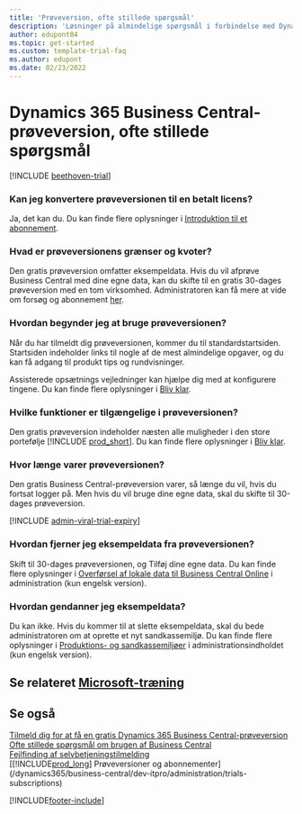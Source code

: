```yaml
---  
title: 'Prøveversion, ofte stillede spørgsmål'
description: 'Løsninger på almindelige spørgsmål i forbindelse med Dynamics 365 Business Central-konfiguration og administration af prøveversion. Få mere at vide om, hvordan du løser platform- og appspecifikke problemer.'
author: edupont04
ms.topic: get-started
ms.custom: template-trial-faq
ms.author: edupont
ms.date: 02/23/2022
---
```


# <a name="dynamics-365-business-central-trial-faq" />Dynamics 365 Business Central-prøveversion, ofte stillede spørgsmål

[!INCLUDE [beethoven-trial](includes/beethoven-trial.md)]

### <a name="can-i-convert-the-trial-to-a-paid-license" />Kan jeg konvertere prøveversionen til en betalt licens?

Ja, det kan du. Du kan finde flere oplysninger i [Introduktion til et abonnement](trial-signup.md#get-started-with-a-subscription).  

### <a name="what-are-the-trial-limits-and-quotas" />Hvad er prøveversionens grænser og kvoter?

Den gratis prøveversion omfatter eksempeldata. Hvis du vil afprøve Business Central med dine egne data, kan du skifte til en gratis 30-dages prøveversion med en tom virksomhed. Administratoren kan få mere at vide om forsøg og abonnement [her](/dynamics365/business-central/dev-itpro/administration/trials-subscriptions).  

### <a name="how-do-i-start-using-the-trial" />Hvordan begynder jeg at bruge prøveversionen?

Når du har tilmeldt dig prøveversionen, kommer du til standardstartsiden. Startsiden indeholder links til nogle af de mest almindelige opgaver, og du kan få adgang til produkt tips og rundvisninger.  

Assisterede opsætnings vejledninger kan hjælpe dig med at konfigurere tingene. Du kan finde flere oplysninger i [Bliv klar](ui-get-ready-business.md).  

### <a name="what-features-are-available-in-the-trial" />Hvilke funktioner er tilgængelige i prøveversionen?

Den gratis prøveversion indeholder næsten alle muligheder i den store portefølje [!INCLUDE [prod_short](includes/prod_short.md)]. Du kan finde flere oplysninger i [Bliv klar](ui-get-ready-business.md).  

### <a name="how-long-does-the-trial-last" />Hvor længe varer prøveversionen?

Den gratis Business Central-prøveversion varer, så længe du vil, hvis du fortsat logger på. Men hvis du vil bruge dine egne data, skal du skifte til 30-dages prøveversion.  

[!INCLUDE [admin-viral-trial-expiry](includes/admin-viral-trial-expiry.md)]

### <a name="how-do-i-remove-sample-data-from-the-trial" />Hvordan fjerner jeg eksempeldata fra prøveversionen?

Skift til 30-dages prøveversionen, og Tilføj dine egne data. Du kan finde flere oplysninger i [Overførsel af lokale data til Business Central Online](/dynamics365/business-central/dev-itpro/administration/migrate-data) i administration (kun engelsk version).  

### <a name="how-do-i-restore-sample-data" />Hvordan gendanner jeg eksempeldata?

Du kan ikke. Hvis du kommer til at slette eksempeldata, skal du bede administratoren om at oprette et nyt sandkassemiljø. Du kan finde flere oplysninger i [Produktions- og sandkassemiljøer](/dynamics365/business-central/dev-itpro/administration/environment-types) i administrationsindholdet (kun engelsk version).  

## <a name="see-related-microsoft-trainingtrainingmodulestrial-dynamics-365-business-central" />Se relateret [Microsoft-træning](/training/modules/trial-dynamics-365-business-central/)

## <a name="see-also" />Se også

[Tilmeld dig for at få en gratis Dynamics 365 Business Central-prøveversion](trial-signup.md)  
[Ofte stillede spørgsmål om brugen af Business Central](across-faq.yml)  
[Fejlfinding af selvbetjeningstilmelding](ui-troubleshoot-self-signup.md)  
[[!INCLUDE[prod_long](includes/prod_long.md)] Prøveversioner og abonnementer](/dynamics365/business-central/dev-itpro/administration/trials-subscriptions)  


[!INCLUDE[footer-include](includes/footer-banner.md)]
